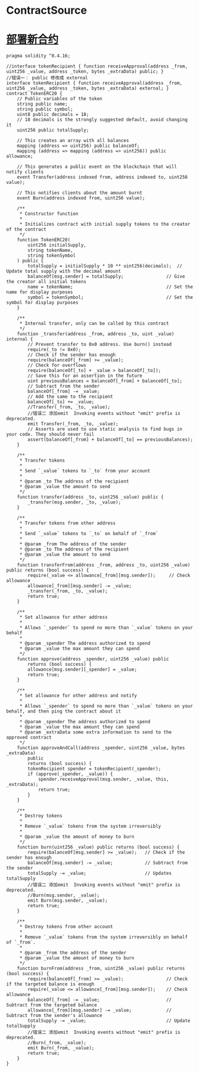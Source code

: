 # ContractSource
# [部署新合约](https://www.ethereum.org/token)

    pragma solidity ^0.4.16;

    //interface tokenRecipient { function receiveApproval(address _from, uint256 _value, address _token, bytes _extraData) public; }
    //错误一： public 修改成 external
    interface tokenRecipient { function receiveApproval(address _from, uint256 _value, address _token, bytes _extraData) external; }
    contract TokenERC20 {
        // Public variables of the token
        string public name;
        string public symbol;
        uint8 public decimals = 18;
        // 18 decimals is the strongly suggested default, avoid changing it
        uint256 public totalSupply;

        // This creates an array with all balances
        mapping (address => uint256) public balanceOf;
        mapping (address => mapping (address => uint256)) public allowance;

        // This generates a public event on the blockchain that will notify clients
        event Transfer(address indexed from, address indexed to, uint256 value);

        // This notifies clients about the amount burnt
        event Burn(address indexed from, uint256 value);

        /**
         * Constructor function
         *
         * Initializes contract with initial supply tokens to the creator of the contract
         */
        function TokenERC20(
            uint256 initialSupply,
            string tokenName,
            string tokenSymbol
        ) public {
            totalSupply = initialSupply * 10 ** uint256(decimals);  // Update total supply with the decimal amount
            balanceOf[msg.sender] = totalSupply;                // Give the creator all initial tokens
            name = tokenName;                                   // Set the name for display purposes
            symbol = tokenSymbol;                               // Set the symbol for display purposes
        }

        /**
         * Internal transfer, only can be called by this contract
         */
        function _transfer(address _from, address _to, uint _value) internal {
            // Prevent transfer to 0x0 address. Use burn() instead
            require(_to != 0x0);
            // Check if the sender has enough
            require(balanceOf[_from] >= _value);
            // Check for overflows
            require(balanceOf[_to] + _value > balanceOf[_to]);
            // Save this for an assertion in the future
            uint previousBalances = balanceOf[_from] + balanceOf[_to];
            // Subtract from the sender
            balanceOf[_from] -= _value;
            // Add the same to the recipient
            balanceOf[_to] += _value;
            //Transfer(_from, _to, _value);
            //错误二 添加emit  Invoking events without "emit" prefix is deprecated.
            emit Transfer(_from, _to, _value);
            // Asserts are used to use static analysis to find bugs in your code. They should never fail
            assert(balanceOf[_from] + balanceOf[_to] == previousBalances);
        }

        /**
         * Transfer tokens
         *
         * Send `_value` tokens to `_to` from your account
         *
         * @param _to The address of the recipient
         * @param _value the amount to send
         */
        function transfer(address _to, uint256 _value) public {
            _transfer(msg.sender, _to, _value);
        }

        /**
         * Transfer tokens from other address
         *
         * Send `_value` tokens to `_to` on behalf of `_from`
         *
         * @param _from The address of the sender
         * @param _to The address of the recipient
         * @param _value the amount to send
         */
        function transferFrom(address _from, address _to, uint256 _value) public returns (bool success) {
            require(_value <= allowance[_from][msg.sender]);     // Check allowance
            allowance[_from][msg.sender] -= _value;
            _transfer(_from, _to, _value);
            return true;
        }

        /**
         * Set allowance for other address
         *
         * Allows `_spender` to spend no more than `_value` tokens on your behalf
         *
         * @param _spender The address authorized to spend
         * @param _value the max amount they can spend
         */
        function approve(address _spender, uint256 _value) public
            returns (bool success) {
            allowance[msg.sender][_spender] = _value;
            return true;
        }

        /**
         * Set allowance for other address and notify
         *
         * Allows `_spender` to spend no more than `_value` tokens on your behalf, and then ping the contract about it
         *
         * @param _spender The address authorized to spend
         * @param _value the max amount they can spend
         * @param _extraData some extra information to send to the approved contract
         */
        function approveAndCall(address _spender, uint256 _value, bytes _extraData)
            public
            returns (bool success) {
            tokenRecipient spender = tokenRecipient(_spender);
            if (approve(_spender, _value)) {
                spender.receiveApproval(msg.sender, _value, this, _extraData);
                return true;
            }
        }

        /**
         * Destroy tokens
         *
         * Remove `_value` tokens from the system irreversibly
         *
         * @param _value the amount of money to burn
         */
        function burn(uint256 _value) public returns (bool success) {
            require(balanceOf[msg.sender] >= _value);   // Check if the sender has enough
            balanceOf[msg.sender] -= _value;            // Subtract from the sender
            totalSupply -= _value;                      // Updates totalSupply
            //错误二 添加emit  Invoking events without "emit" prefix is deprecated.
            //Burn(msg.sender, _value);
            emit Burn(msg.sender, _value);
            return true;
        }

        /**
         * Destroy tokens from other account
         *
         * Remove `_value` tokens from the system irreversibly on behalf of `_from`.
         *
         * @param _from the address of the sender
         * @param _value the amount of money to burn
         */
        function burnFrom(address _from, uint256 _value) public returns (bool success) {
            require(balanceOf[_from] >= _value);                // Check if the targeted balance is enough
            require(_value <= allowance[_from][msg.sender]);    // Check allowance
            balanceOf[_from] -= _value;                         // Subtract from the targeted balance
            allowance[_from][msg.sender] -= _value;             // Subtract from the sender's allowance
            totalSupply -= _value;                              // Update totalSupply
            //错误二 添加emit  Invoking events without "emit" prefix is deprecated.
            //Burn(_from, _value);
            emit Burn(_from, _value);
            return true;
        }
    }
